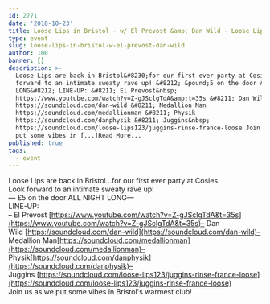 ```yaml
---
id: 2771
date: '2018-10-23'
title: Loose Lips in Bristol - w/ El Prevost &amp; Dan Wild - Loose Lips
type: event
slug: loose-lips-in-bristol-w-el-prevost-dan-wild
author: 100
banner: []
description: >-
  Loose Lips are back in Bristol&#8230;for our first ever party at Cosies. Look
  forward to an intimate sweaty rave up! &#8212; &pound;5 on the door ALL NIGHT
  LONG&#8212; LINE-UP: &#8211; El Prevost&nbsp;
  https://www.youtube.com/watch?v=Z-gJSclgTdA&amp;t=35s &#8211; Dan Wild&nbsp;
  https://soundcloud.com/dan-wild &#8211; Medallion Man
  https://soundcloud.com/medallionman &#8211; Physik
  https://soundcloud.com/danphysik &#8211; Juggins&nbsp;
  https://soundcloud.com/loose-lips123/juggins-rinse-france-loose Join us as we
  put some vibes in [...]Read More...
published: true
tags:
  - event
---
```

Loose Lips are back in Bristol…for our first ever party at Cosies.  
Look forward to an intimate sweaty rave up!  
— £5 on the door ALL NIGHT LONG—  
LINE-UP:  
– El Prevost [https://www.youtube.com/watch?v=Z-gJSclgTdA&t=35s](https://www.youtube.com/watch?v=Z-gJSclgTdA&t=35s)– Dan Wild [https://soundcloud.com/dan-wild](https://soundcloud.com/dan-wild)– Medallion Man[https://soundcloud.com/medallionman](https://soundcloud.com/medallionman)– Physik[https://soundcloud.com/danphysik](https://soundcloud.com/danphysik)– Juggins [https://soundcloud.com/loose-lips123/juggins-rinse-france-loose](https://soundcloud.com/loose-lips123/juggins-rinse-france-loose)  
Join us as we put some vibes in Bristol's warmest club!